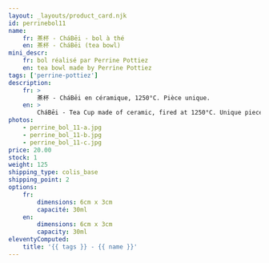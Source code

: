 ```yaml
---
layout: _layouts/product_card.njk
id: perrinebol11
name:
    fr: 茶杯 - CháBēi - bol à thé
    en: 茶杯 - CháBēi (tea bowl)
mini_descr:
    fr: bol réalisé par Perrine Pottiez  
    en: tea bowl made by Perrine Pottiez
tags: ['perrine-pottiez']
description: 
    fr: >
        茶杯 - CháBēi en céramique, 1250°C. Pièce unique.
    en: >
        CháBēi - Tea Cup made of ceramic, fired at 1250°C. Unique piece.
photos:
    - perrine_bol_11-a.jpg
    - perrine_bol_11-b.jpg
    - perrine_bol_11-c.jpg
price: 20.00
stock: 1
weight: 125
shipping_type: colis_base
shipping_point: 2
options:
    fr:
        dimensions: 6cm x 3cm
        capacité: 30ml
    en:
        dimensions: 6cm x 3cm
        capacity: 30ml
eleventyComputed:
    title: '{{ tags }} - {{ name }}'
---
```

